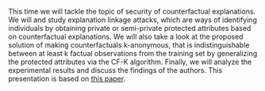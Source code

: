  
This time we will tackle the topic of security of counterfactual explanations. We will and study explanation linkage attacks, which are ways of identifying individuals by obtaining private or semi-private protected attributes based on counterfactual explanations. We will also take a look at the proposed solution of making counterfactuals k-anonymous, that is indistinguishable between at least k factual observations from the training set by generalizing the protected attributes via the CF-K algorithm. Finally, we will analyze the experimental results and discuss the findings of the authors.
This presentation is based on [this paper](https://dl.acm.org/doi/full/10.1145/3608482).
